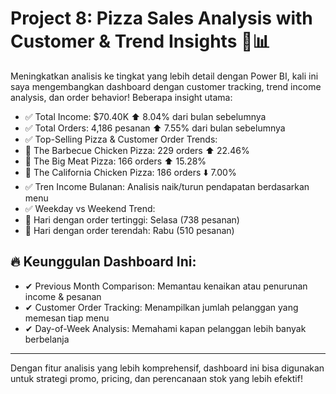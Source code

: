 # Project 8: Pizza Sales Analysis with Customer & Trend Insights 🍕📊


Meningkatkan analisis ke tingkat yang lebih detail dengan Power BI, kali ini saya mengembangkan dashboard dengan customer tracking, trend income analysis, dan order behavior! Beberapa insight utama:
- ✅ Total Income: $70.40K ⬆️ 8.04% dari bulan sebelumnya
- ✅ Total Orders: 4,186 pesanan ⬆️ 7.55% dari bulan sebelumnya
- ✅ Top-Selling Pizza & Customer Order Trends:
 - 🔹 The Barbecue Chicken Pizza: 229 orders ⬆️ 22.46%
 - 🔹 The Big Meat Pizza: 166 orders ⬆️ 15.28%
 - 🔹 The California Chicken Pizza: 186 orders ⬇️ 7.00%
 - ✅ Tren Income Bulanan: Analisis naik/turun pendapatan berdasarkan menu
 - ✅ Weekday vs Weekend Trend:
 - 🔹 Hari dengan order tertinggi: Selasa (738 pesanan)
 - 🔹 Hari dengan order terendah: Rabu (510 pesanan)
## 🔥 Keunggulan Dashboard Ini:
 - ✔ Previous Month Comparison: Memantau kenaikan atau penurunan income & pesanan
 - ✔ Customer Order Tracking: Menampilkan jumlah pelanggan yang memesan tiap menu
 - ✔ Day-of-Week Analysis: Memahami kapan pelanggan lebih banyak berbelanja

---
Dengan fitur analisis yang lebih komprehensif, dashboard ini bisa digunakan untuk strategi promo, pricing, dan perencanaan stok yang lebih efektif! 
